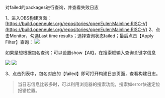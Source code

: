 

对failed的packages进行查询，并查看失败日志


1、进入OBS构建页面：[https://build.openeuler.org/repositories/openEuler:Mainline:RISC-V](https://build.openeuler.org/repositories/openEuler:Mainline:RISC-V)
2、点击Monitor，勾选Last time results；选择查询状态failed；最后点击【Apply Filter】查询：
![](https://cdn.nlark.com/yuque/0/2021/png/12590933/1627484620596-b126f41a-b523-4b19-8cf0-cbd3e8f882c7.png#align=left&display=inline&height=570&margin=%5Bobject%20Object%5D&originHeight=570&originWidth=731&status=done&style=none&width=731)


如果是想根据包名查询：可以设置show【All】，在搜索框输入查询关键字信息


![](https://cdn.nlark.com/yuque/0/2021/png/12590933/1627484621041-d56d51dc-5b19-46c5-9ef4-124814a60f74.png#align=left&display=inline&height=148&margin=%5Bobject%20Object%5D&originHeight=148&originWidth=745&status=done&style=none&width=745)
![](https://cdn.nlark.com/yuque/0/2021/png/12590933/1627484621694-fafd3e04-bc71-4245-ba48-e1427fdebc09.png#align=left&display=inline&height=805&margin=%5Bobject%20Object%5D&originHeight=805&originWidth=1553&status=done&style=none&width=1553)


3、点击列表中，包名对应的【failed】即可打开构建日志页面，查看构建日志。
> 当日志信息比较多时，可以利用浏览器的搜索功能，搜索如error快速定位报错位置。



